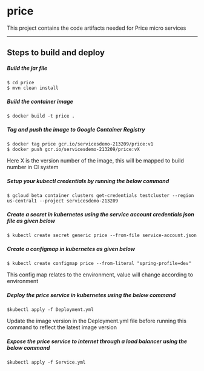 # price

This project contains the code artifacts needed for Price micro services

----

## Steps to build and deploy


##### Build the jar file

```
$ cd price
$ mvn clean install
```

##### Build the container image
```
$ docker build -t price .
```

##### Tag and push the image to Google Container Registry
```
$ docker tag price gcr.io/servicesdemo-213209/price:v1
$ docker push gcr.io/servicesdemo-213209/price:vX
```
Here X is the version number of the image, this will be mapped to build number in CI system

##### Setup your kubectl credentials by running the below command
```
$ gcloud beta container clusters get-credentials testcluster --region us-central1 --project servicesdemo-213209
```

##### Create a secret in kubernetes using the service account credentials json file as given below
```
$ kubectl create secret generic price --from-file service-account.json
```

##### Create a configmap in kubernetes as given below 
```
$ kubectl create configmap price --from-literal "spring-profile=dev"
```
This config map relates to the environment, value will change according to environment

##### Deploy the price service in kubernetes using the below command
```
$kubectl apply -f Deployment.yml
```
Update the image version in the Deployment.yml file before running this command to reflect the latest image version

##### Expose the price service to internet through a load balancer using the below command
```
$kubectl apply -f Service.yml
```
